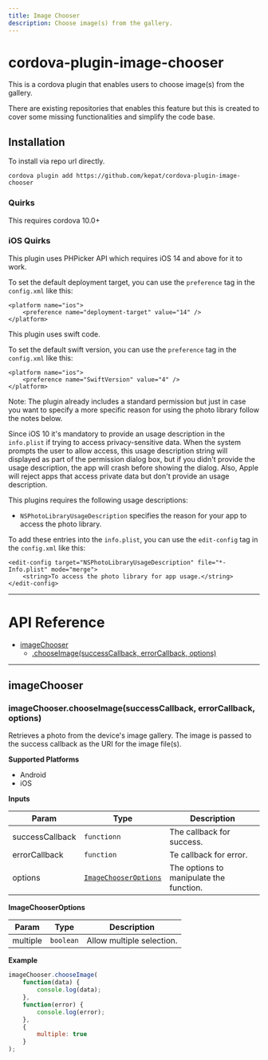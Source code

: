 ```yaml
---
title: Image Chooser
description: Choose image(s) from the gallery.
---
```


# cordova-plugin-image-chooser

This is a cordova plugin that enables users to choose image(s) from the gallery.

There are existing repositories that enables this feature but this is created to cover some missing functionalities and simplify the code base.

## Installation

To install via repo url directly.

    cordova plugin add https://github.com/kepat/cordova-plugin-image-chooser

### Quirks

This requires cordova 10.0+

### iOS Quirks

This plugin uses PHPicker API which requires iOS 14 and above for it to work.

To set the default deployment target, you can use the `preference` tag in the `config.xml` like this:

```
<platform name="ios">
    <preference name="deployment-target" value="14" />
</platform>
```

This plugin uses swift code.

To set the default swift version, you can use the `preference` tag in the `config.xml` like this:

```
<platform name="ios">
    <preference name="SwiftVersion" value="4" />
</platform>
```

Note: The plugin already includes a standard permission but just in case you want to specify a more specific reason for using the photo library follow the notes below.

Since iOS 10 it's mandatory to provide an usage description in the `info.plist` if trying to access privacy-sensitive data. When the system prompts the user to allow access, this usage description string will displayed as part of the permission dialog box, but if you didn't provide the usage description, the app will crash before showing the dialog. Also, Apple will reject apps that access private data but don't provide an usage description.

This plugins requires the following usage descriptions:

- `NSPhotoLibraryUsageDescription` specifies the reason for your app to access the photo library.


To add these entries into the `info.plist`, you can use the `edit-config` tag in the `config.xml` like this:

```
<edit-config target="NSPhotoLibraryUsageDescription" file="*-Info.plist" mode="merge">
    <string>To access the photo library for app usage.</string>
</edit-config>
```

---

# API Reference

* [imageChooser](#module_imageChooser)
    * [.chooseImage(successCallback, errorCallback, options)](#module_imageChooser.chooseImage)

---

<a name="module_imageChooser"></a>

## imageChooser

<a name="module_imageChooser.chooseImage"></a>

### imageChooser.chooseImage(successCallback, errorCallback, options)
Retrieves a photo from the device's image gallery.
The image is passed to the success callback as the URI for the image file(s).

__Supported Platforms__

- Android
- iOS

__Inputs__

| Param | Type | Description |
| --- | --- | --- |
| successCallback | <code>functionn</code> | The callback for success. |
| errorCallback | <code>function</code> | Te callback for error. |
| options | <code>[ImageChooserOptions](#module_imageChooser.chooseImage.ImageChooserOptions)</code> | The options to manipulate the function. |

__ImageChooserOptions__

<a name="module_imageChooser.chooseImage.ImageChooserOptions"></a>

| Param | Type | Description |
| --- | --- | --- |
| multiple | <code>boolean</code> | Allow multiple selection. |

**Example**  
```js
imageChooser.chooseImage(
    function(data) {
        console.log(data);
    }, 
    function(error) {
        console.log(error);
    }, 
    {
        multiple: true
    }
);
```